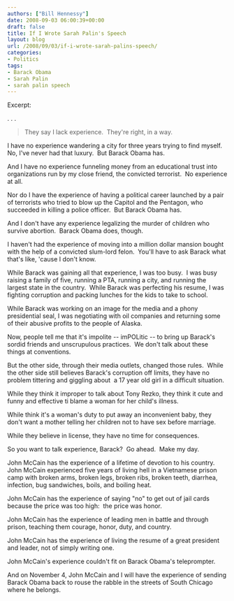 ```yaml
---
authors: ["Bill Hennessy"]
date: 2008-09-03 06:00:39+00:00
draft: false
title: If I Wrote Sarah Palin's Speech
layout: blog
url: /2008/09/03/if-i-wrote-sarah-palins-speech/
categories:
- Politics
tags:
- Barack Obama
- Sarah Palin
- sarah palin speech
---
```


Excerpt:

. . .


> They say I lack experience.  They're right, in a way.

I have no experience wandering a city for three years trying to find myself.  No, I've never had that luxury.  But Barack Obama has.

And I have no experience funneling money from an educational trust into organizations run by my close friend, the convicted terrorist.  No experience at all.

Nor do I have the experience of having a political career launched by a pair of terrorists who tried to blow up the Capitol and the Pentagon, who succeeded in killing a police officer.  But Barack Obama has.

And I don't have any experience legalizing the murder of children who survive abortion.  Barack Obama does, though.

I haven't had the experience of moving into a million dollar mansion bought with the help of a convicted slum-lord felon.  You'll have to ask Barack what that's like, 'cause I don't know.

While Barack was gaining all that experience, I was too busy.  I was busy raising a family of five, running a PTA, running a city, and running the largest state in the country.  While Barack was perfecting his resume, I was fighting corruption and packing lunches for the kids to take to school.

While Barack was working on an image for the media and a phony presidential seal, I was negotiating with oil companies and returning some of their abusive profits to the people of Alaska.

Now, people tell me that it's impolite -- imPOLitic -- to bring up Barack's sordid friends and unscrupulous practices.  We don't talk about these things at conventions.

But the other side, through their media outlets, changed those rules.  While the other side still believes Barack's corruption off limits, they have no problem tittering and giggling about  a 17 year old girl in a difficult situation.

While they think it improper to talk about Tony Rezko, they think it cute and funny and effective ti blame a woman for her child's illness.

While think it's a woman's duty to put away an inconvenient baby, they don't want a mother telling her children not to have sex before marriage.

While they believe in license, they have no time for consequences.

So you want to talk experience, Barack?  Go ahead.  Make my day.

John McCain has the experience of a lifetime of devotion to his country.  John McCain experienced five years of living hell in a Vietnamese prison camp with broken arms, broken legs, broken ribs, broken teeth, diarrhea, infection, bug sandwiches, boils, and boiling heat.

John McCain has the experience of saying "no" to get out of jail cards because the price was too high:  the price was honor.

John McCain has the experience of leading men in battle and through prison, teaching them courage, honor, duty, and country.

John McCain has the experience of living the resume of a great president and leader, not of simply writing one.

John McCain's experience couldn't fit on Barack Obama's teleprompter.

And on November 4, John McCain and I will have the experience of sending Barack Obama back to rouse the rabble in the streets of South Chicago where he belongs.
